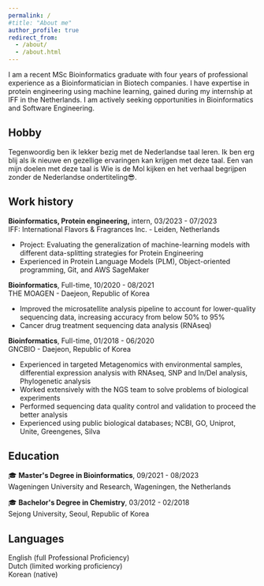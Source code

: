 ```yaml
---
permalink: /
#title: "About me"
author_profile: true
redirect_from: 
  - /about/
  - /about.html
---
```


I am a recent MSc Bioinformatics graduate with four years of professional experience as a Bioinformatician in Biotech companies. I have expertise in protein engineering using machine learning, gained during my internship at IFF in the Netherlands. I am actively seeking opportunities in Bioinformatics and Software Engineering.

Hobby
-
Tegenwoordig ben ik lekker bezig met de Nederlandse taal leren. Ik ben erg blij als ik nieuwe en gezellige ervaringen kan krijgen met deze taal. Een van mijn doelen met deze taal is Wie is de Mol kijken en het verhaal begrijpen zonder de Nederlandse ondertiteling😎. 


Work history
-
**Bioinformatics, Protein engineering,** intern, 03/2023 - 07/2023   
IFF: International Flavors & Fragrances Inc. - Leiden, Netherlands   
  - Project: Evaluating the generalization of machine-learning models with different data-splitting strategies for Protein Engineering
  - Experienced in Protein Language Models (PLM), Object-oriented programming, Git, and AWS SageMaker

**Bioinformatics**, Full-time, 10/2020 - 08/2021   
THE MOAGEN - Daejeon, Republic of Korea   
  - Improved the microsatellite analysis pipeline to account for lower-quality sequencing data, increasing accuracy from below 50% to 95%
  - Cancer drug treatment sequencing data analysis (RNAseq)

**Bioinformatics**, Full-time, 01/2018 - 06/2020   
GNCBIO - Daejeon, Republic of Korea   
  - Experienced in targeted Metagenomics with environmental samples, differential expression analysis with RNAseq, SNP and In/Del analysis, Phylogenetic analysis
  - Worked extensively with the NGS team to solve problems of biological experiments
  - Performed sequencing data quality control and validation to proceed the better analysis
  - Experienced using public biological databases; NCBI, GO, Uniprot, Unite, Greengenes, Silva


Education
-----
🎓 **Master's Degree in Bioinformatics**, 09/2021 - 08/2023   
Wageningen University and Research, Wageningen, the Netherlands

🎓 **Bachelor's Degree in Chemistry**, 03/2012 - 02/2018   
Sejong University, Seoul, Republic of Korea
  

Languages
---
English (full Professional Proficiency)   
Dutch (limited working proficiency)   
Korean (native)   

